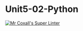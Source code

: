 # Unit5-02-Python
[![Mr Coxall's Super Linter](https://github.com/ICS3U-C-Programming-Volodymyr-K/Unit5-02-Python/workflows/Mr%20Coxall's%20Super%20Linter/badge.svg)](https://github.com/ICS3U-C-Programming-Volodymyr-K/Unit5-02-Python/actions/)
